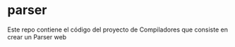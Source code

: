 # parser
Este repo contiene el código del proyecto de Compiladores que consiste en crear un Parser web
